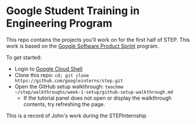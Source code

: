 # Google Student Training in Engineering Program

This repo contains the projects you'll work on for the first half of STEP.
This work is based on the [Google Software Product Sprint](https://g.co/softwareproductsprint) program.

To get started:

- Login to [Google Cloud Shell](https://ssh.cloud.google.com/cloudshell/editor)
- Clone this repo: `cd; git clone https://github.com/googleinterns/step.git`
- Open the GitHub setup walkthrough: `teachme ~/step/walkthroughs/week-1-setup/github-setup-walkthrough.md`
  - If the tutorial panel does not open or display the walkthrough contents, try refreshing the page.

This is a record of John's work during the STEPInternship
